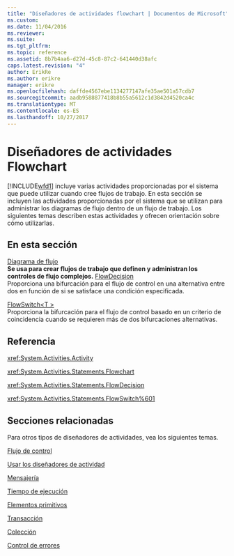 ```yaml
---
title: "Diseñadores de actividades flowchart | Documentos de Microsoft"
ms.custom: 
ms.date: 11/04/2016
ms.reviewer: 
ms.suite: 
ms.tgt_pltfrm: 
ms.topic: reference
ms.assetid: 8b7b4aa6-d27d-45c8-87c2-641440d38afc
caps.latest.revision: "4"
author: ErikRe
ms.author: erikre
manager: erikre
ms.openlocfilehash: daffde4567ebe1134277147afe35ae501a57cdb7
ms.sourcegitcommit: aadb9588877418b8b55a5612c1d3842d4520ca4c
ms.translationtype: MT
ms.contentlocale: es-ES
ms.lasthandoff: 10/27/2017
---
```

# <a name="flowchart-activity-designers"></a>Diseñadores de actividades Flowchart
[!INCLUDE[wfd1](../workflow-designer/includes/wfd1_md.md)] incluye varias actividades proporcionadas por el sistema que puede utilizar cuando cree flujos de trabajo. En esta sección se incluyen las actividades proporcionadas por el sistema que se utilizan para administrar los diagramas de flujo dentro de un flujo de trabajo. Los siguientes temas describen estas actividades y ofrecen orientación sobre cómo utilizarlas.  
  
## <a name="in-this-section"></a>En esta sección  
 [Diagrama de flujo](../workflow-designer/flowchart-activity-designer.md)  
 **Se usa para crear flujos de trabajo que definen y administran los controles de flujo complejos.**  [FlowDecision](../workflow-designer/flowdecision-activity-designer.md)  
 Proporciona una bifurcación para el flujo de control en una alternativa entre dos en función de si se satisface una condición especificada.  
  
 [FlowSwitch\<T >](../workflow-designer/flowswitch-t-activity-designer.md)  
 Proporciona la bifurcación para el flujo de control basado en un criterio de coincidencia cuando se requieren más de dos bifurcaciones alternativas.  
  
## <a name="reference"></a>Referencia  
 <xref:System.Activities.Activity>  
  
 <xref:System.Activities.Statements.Flowchart>  
  
 <xref:System.Activities.Statements.FlowDecision>  
  
 <xref:System.Activities.Statements.FlowSwitch%601>  
  
## <a name="related-sections"></a>Secciones relacionadas  
 Para otros tipos de diseñadores de actividades, vea los siguientes temas.  
  
 [Flujo de control](../workflow-designer/control-flow-activity-designers.md)  
  
 [Usar los diseñadores de actividad](../workflow-designer/using-the-activity-designers.md)  
  
 [Mensajería](../workflow-designer/messaging-activity-designers.md)  
  
 [Tiempo de ejecución](../workflow-designer/runtime-activity-designers.md)  
  
 [Elementos primitivos](../workflow-designer/primitives-activity-designers.md)  
  
 [Transacción](../workflow-designer/transaction-activity-designers.md)  
  
 [Colección](../workflow-designer/collection-activity-designers.md)  
  
 [Control de errores](../workflow-designer/error-handling-activity-designers.md)